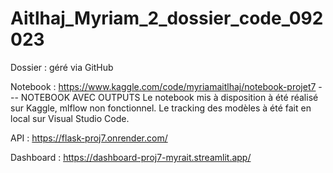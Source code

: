 # Aitlhaj_Myriam_2_dossier_code_092023
Dossier : géré via GitHub

Notebook : https://www.kaggle.com/code/myriamaitlhaj/notebook-projet7 --- NOTEBOOK AVEC OUTPUTS
Le notebook mis à disposition à été réalisé sur Kaggle, mlflow non fonctionnel.
Le tracking des modèles à été fait en local sur Visual Studio Code.

API : https://flask-proj7.onrender.com/

Dashboard : https://dashboard-proj7-myrait.streamlit.app/
